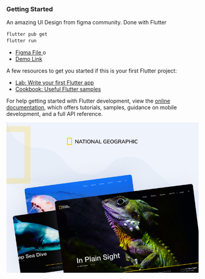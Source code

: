 ### Getting Started

An amazing UI Design from figma community. Done with Flutter

```bash
flutter pub get
flutter run
```

- [Figma File ](<https://www.figma.com/design/Sn883J01rFsGdS14wujOGz/Intro-Slider-Effect-Animation-di-Figma-(Community)?node-id=0%3A1&t=xnD31wuPmzp6nC0g-1>)
  o
- [Demo Link](https://flutter-nike-animation.netlify.app/)

A few resources to get you started if this is your first Flutter project:

- [Lab: Write your first Flutter app](https://docs.flutter.dev/get-started/codelab)
- [Cookbook: Useful Flutter samples](https://docs.flutter.dev/cookbook)

For help getting started with Flutter development, view the
[online documentation](https://docs.flutter.dev/), which offers tutorials,
samples, guidance on mobile development, and a full API reference.

<img src="./cover.jpg">
